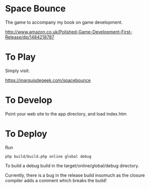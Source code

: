 # Space Bounce
The game to accompany my book on game development.

http://www.amazon.co.uk/Polished-Game-Development-First-Release/dp/1484218787

# To Play

Simply visit:

https://marquisdegeek.com/spacebounce

# To Develop

Point your web site to the app directory, and load index.htm

# To Deploy

Run

```
php build/build.php online global debug
```

To build a debug build in the target/online/global/debug directory.

Currently, there is a bug in the release build insomuch as the closure compiler adds a comment which
breaks the build!




